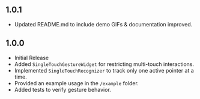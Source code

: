 ## 1.0.1

- Updated README.md to include demo GIFs & documentation improved.

## 1.0.0 

- Initial Release
- Added `SingleTouchGestureWidget` for restricting multi-touch interactions.
- Implemented `SingleTouchRecognizer` to track only one active pointer at a time.
- Provided an example usage in the `/example` folder.
- Added tests to verify gesture behavior.
